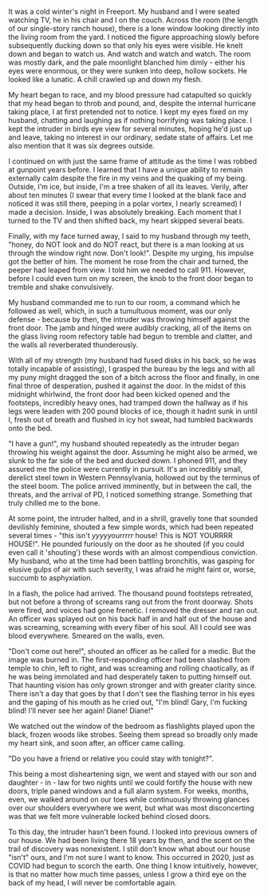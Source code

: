 It was a cold winter's night in Freeport.  My husband and I were seated watching TV, he in his chair and I on the couch.  Across the room (the length of our single-story ranch house), there is a lone window looking directly into the living room from the yard.  I noticed the figure approaching slowly before subsequently ducking down so that only his eyes were visible.  He knelt down and began to watch us.  And watch and watch and watch.  The room was mostly dark, and the pale moonlight blanched him dimly - either his eyes were enormous, or they were sunken into deep, hollow sockets.  He looked like a lunatic.  A chill crawled up and down my flesh.

My heart began to race, and my blood pressure had catapulted so quickly that my head began to throb and pound, and, despite the internal hurricane taking place, I at first pretended not to notice.  I kept my eyes fixed on my husband, chatting and laughing as if nothing horrifying was taking place.  I kept the intruder in birds eye view for several minutes, hoping he'd just up and leave, taking no interest in our ordinary, sedate state of affairs.  Let me also mention that it was six degrees outside.

I continued on with just the same frame of attitude as the time I was robbed at gunpoint years before.  I learned that I have a unique ability to remain externally calm despite the fire in my veins and the quaking of my being.  Outside, I'm ice, but inside, I'm a tree shaken of all its leaves.  Verily, after about ten minutes (I swear that every time I looked at the blank face and noticed it was still there, peeping in a polar vortex, I nearly screamed) I made a decision.  Inside, I was absolutely breaking.  Each moment that I turned to the TV and then shifted back, my heart skipped several beats.

Finally, with my face turned away, I said to my husband through my teeth, "honey, do NOT look and do NOT react, but there is a man looking at us through the window right now.  Don't look!".  Despite my urging, his impulse got the better of him.  The moment he rose from the chair and turned, the peeper had leaped from view.  I told him we needed to call 911.  However, before I could even turn on my screen, the knob to the front door began to tremble and shake convulsively.  

My husband commanded me to run to our room, a command which he followed as well, which, in such a tumultuous moment, was our only defense - because by then, the intruder was throwing himself against the front door.  The jamb and hinged were audibly cracking, all of the items on the glass living room refectory table had begun to tremble and clatter, and the walls all reverberated thunderously.

With all of my strength (my husband had fused disks in his back, so he was totally incapable of assisting), I grasped the bureau by the legs and with all my puny might dragged the son of a bitch across the floor and finally, in one final throe of desperation, pushed it against the door.  In the midst of this midnight whirlwind, the front door had been kicked opened and the footsteps, incredibly heavy ones, had tramped down the hallway as if his legs were leaden with 200 pound blocks of ice, though it hadnt sunk in until I, fresh out of breath and flushed in icy hot sweat, had tumbled backwards onto the bed.

"I have a gun!", my husband shouted repeatedly as the intruder began throwing his weight against the door.  Assuming he might also be armed, we slunk to the far side of the bed and ducked down.  I phoned 911, and they assured me the police were currently in pursuit.  It's an incredibly small, derelict steel town in Western Pennsylvania, hollowed out by the terminus of the steel boom.  The police arrived imminently, but in between the call, the threats, and the arrival of PD, I noticed something strange.  Something that truly chilled me to the bone.

At some point, the intruder halted, and in a shrill, gravelly tone that sounded devilishly feminine, shouted a few simple words, which had been repeated several times - "this isn't *yyyyyourrrrr* house!  This is NOT YOURRRR HOUSE!". He pounded furiously on the door as he shouted (if you could even call it 'shouting') these words with an almost compendious conviction. My husband, who at the time had been battling bronchitis, was gasping for elusive gulps of air with such severity, I was afraid he might faint or, worse, succumb to asphyxiation.  

In a flash, the police had arrived.  The thousand pound footsteps retreated, but not before a throng of screams rang out from the front doorway.  Shots were fired, and voices had gone frenetic.  I removed the dresser and ran out.  An officer was splayed out on his back half in and half out of the house and was screaming, screaming with every fiber of his soul.  All I could see was blood everywhere.  Smeared on the walls, even.

"Don't come out here!", shouted an officer as he called for a medic.  But the image was burned in.  The first-responding officer had been slashed from temple to chin, left to right, and was screaming and rolling chaotically, as if he was being immolated and had desperately taken to putting himself out.  That haunting vision has only grown stronger and with greater clarity since.  There isn't a day that goes by that I don't see the flashing terror in his eyes and the gaping of his mouth as he cried out, "I'm blind!  Gary, I'm fucking blind!  I'll never see her again!  Diane!  Diane!"

We watched out the window of the bedroom as flashlights played upon the black, frozen woods like strobes.  Seeing them spread so broadly only made my heart sink, and soon after, an officer came calling. 

 "Do you have a friend or relative you could stay with tonight?".  

This being a most disheartening sign, we went and stayed with our son and daughter - in - law for two nights until we could fortify the house with new doors, triple paned windows and a full alarm system.  For weeks, months, even, we walked around on our toes while continuously throwing glances over our shoulders everywhere we went, but what was most disconcerting was that we felt more vulnerable locked behind closed doors.

To this day, the intruder hasn't been found.  I looked into previous owners of our house.  We had been living there 18 years by then, and the scent on the trail of discovery was nonexistent.  I still don't know what about our house "isn't" ours, and I'm not sure I want to know.  This occurred in 2020, just as COVID had begun to scorch the earth.  One thing I know intuitively, however, is that no matter how much time passes, unless I grow a third eye on the back of my head, I will never be comfortable again.